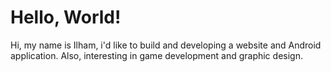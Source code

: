 # Hello, World!
Hi, my name is Ilham, i'd like to build and developing a website and Android application. Also, interesting in game development and graphic design.